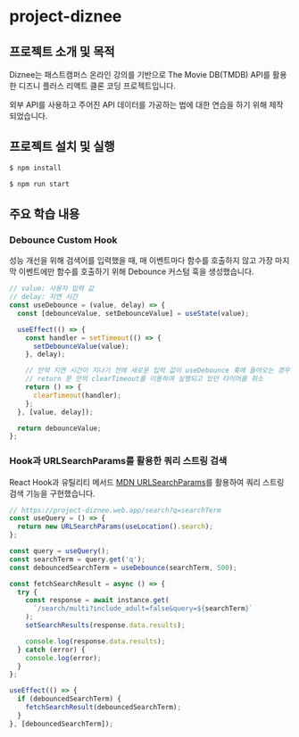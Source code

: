 # project-diznee

## 프로젝트 소개 및 목적

Diznee는 패스트캠퍼스 온라인 강의를 기반으로 The Movie DB(TMDB) API를 활용한 디즈니 플러스 리액트 클론 코딩 프로젝트입니다.

외부 API를 사용하고 주어진 API 데이터를 가공하는 법에 대한 연습을 하기 위해 제작되었습니다.

## 프로젝트 설치 및 실행

```bash
$ npm install

$ npm run start
```

## 주요 학습 내용

### Debounce Custom Hook

성능 개선을 위해 검색어를 입력했을 때, 매 이벤트마다 함수를 호출하지 않고 가장 마지막 이벤트에만 함수를 호출하기 위해 Debounce 커스텀 훅을 생성했습니다.

```javascript
// value: 사용자 입력 값
// delay: 지연 시간
const useDebounce = (value, delay) => {
  const [debounceValue, setDebounceValue] = useState(value);

  useEffect(() => {
    const handler = setTimeout(() => {
      setDebounceValue(value);
    }, delay);

    // 만약 지연 시간이 지나기 전에 새로운 입력 값이 useDebounce 훅에 들어오는 경우
    // return 문 안의 clearTimeout를 이용하여 실행되고 있던 타이머를 취소
    return () => {
      clearTimeout(handler);
    };
  }, [value, delay]);

  return debounceValue;
};
```

### Hook과 URLSearchParams를 활용한 쿼리 스트링 검색

React Hook과 유틸리티 메서드 [MDN URLSearchParams](https://developer.mozilla.org/ko/docs/Web/API/URLSearchParams)를 활용하여 쿼리 스트링 검색 기능을 구현했습니다.

```js
// https://project-diznee.web.app/search?q=searchTerm
const useQuery = () => {
  return new URLSearchParams(useLocation().search);
};

const query = useQuery();
const searchTerm = query.get('q');
const debouncedSearchTerm = useDebounce(searchTerm, 500);

const fetchSearchResult = async () => {
  try {
    const response = await instance.get(
      `/search/multi?include_adult=false&query=${searchTerm}`
    );
    setSearchResults(response.data.results);

    console.log(response.data.results);
  } catch (error) {
    console.log(error);
  }
};

useEffect(() => {
  if (debouncedSearchTerm) {
    fetchSearchResult(debouncedSearchTerm);
  }
}, [debouncedSearchTerm]);
```
